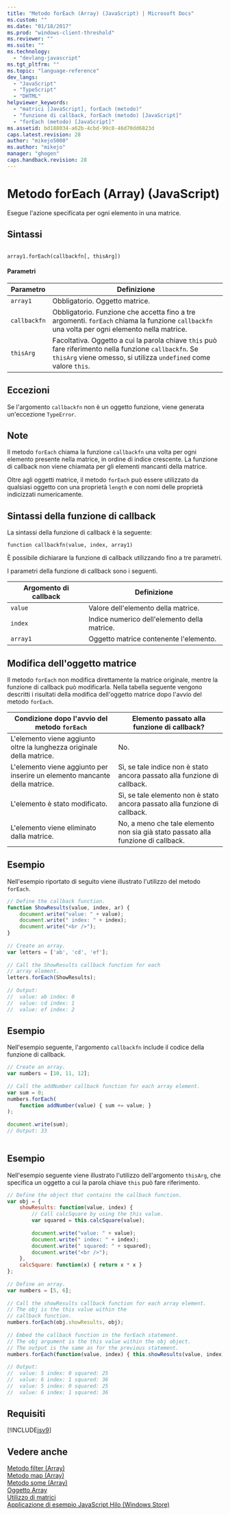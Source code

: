 ```yaml
---
title: "Metodo forEach (Array) (JavaScript) | Microsoft Docs"
ms.custom: ""
ms.date: "01/18/2017"
ms.prod: "windows-client-threshold"
ms.reviewer: ""
ms.suite: ""
ms.technology: 
  - "devlang-javascript"
ms.tgt_pltfrm: ""
ms.topic: "language-reference"
dev_langs: 
  - "JavaScript"
  - "TypeScript"
  - "DHTML"
helpviewer_keywords: 
  - "matrici [JavaScript], forEach (metodo)"
  - "funzione di callback, forEach (metodo) [JavaScript]"
  - "forEach (metodo) [JavaScript]"
ms.assetid: bd188034-a62b-4cbd-99c8-46d70dd6823d
caps.latest.revision: 28
author: "mikejo5000"
ms.author: "mikejo"
manager: "ghogen"
caps.handback.revision: 28
---
```

# Metodo forEach (Array) (JavaScript)
Esegue l'azione specificata per ogni elemento in una matrice.  
  
## Sintassi  
  
```  
  
array1.forEach(callbackfn[, thisArg])  
```  
  
#### Parametri  
  
|Parametro|Definizione|  
|---------------|-----------------|  
|`array1`|Obbligatorio.  Oggetto matrice.|  
|`callbackfn`|Obbligatorio.  Funzione che accetta fino a tre argomenti.  `forEach` chiama la funzione `callbackfn` una volta per ogni elemento nella matrice.|  
|`thisArg`|Facoltativa.  Oggetto a cui la parola chiave `this` può fare riferimento nella funzione `callbackfn`.  Se `thisArg` viene omesso, si utilizza `undefined` come valore `this`.|  
  
## Eccezioni  
 Se l'argomento `callbackfn` non è un oggetto funzione, viene generata un'eccezione `TypeError`.  
  
## Note  
 Il metodo `forEach` chiama la funzione `callbackfn` una volta per ogni elemento presente nella matrice, in ordine di indice crescente.  La funzione di callback non viene chiamata per gli elementi mancanti della matrice.  
  
 Oltre agli oggetti matrice, il metodo `forEach` può essere utilizzato da qualsiasi oggetto con una proprietà `length` e con nomi delle proprietà indicizzati numericamente.  
  
## Sintassi della funzione di callback  
 La sintassi della funzione di callback è la seguente:  
  
 `function callbackfn(value, index, array1)`  
  
 È possibile dichiarare la funzione di callback utilizzando fino a tre parametri.  
  
 I parametri della funzione di callback sono i seguenti.  
  
|Argomento di callback|Definizione|  
|---------------------------|-----------------|  
|`value`|Valore dell'elemento della matrice.|  
|`index`|Indice numerico dell'elemento della matrice.|  
|`array1`|Oggetto matrice contenente l'elemento.|  
  
## Modifica dell'oggetto matrice  
 Il metodo `forEach` non modifica direttamente la matrice originale, mentre la funzione di callback può modificarla.  Nella tabella seguente vengono descritti i risultati della modifica dell'oggetto matrice dopo l'avvio del metodo `forEach`.  
  
|Condizione dopo l'avvio del metodo `forEach`|Elemento passato alla funzione di callback?|  
|--------------------------------------------------|-------------------------------------------------|  
|L'elemento viene aggiunto oltre la lunghezza originale della matrice.|No.|  
|L'elemento viene aggiunto per inserire un elemento mancante della matrice.|Sì, se tale indice non è stato ancora passato alla funzione di callback.|  
|L'elemento è stato modificato.|Sì, se tale elemento non è stato ancora passato alla funzione di callback.|  
|L'elemento viene eliminato dalla matrice.|No, a meno che tale elemento non sia già stato passato alla funzione di callback.|  
  
## Esempio  
 Nell'esempio riportato di seguito viene illustrato l'utilizzo del metodo `forEach`.  
  
```javascript  
// Define the callback function.  
function ShowResults(value, index, ar) {  
    document.write("value: " + value);  
    document.write(" index: " + index);  
    document.write("<br />");  
}  
  
// Create an array.  
var letters = ['ab', 'cd', 'ef'];  
  
// Call the ShowResults callback function for each  
// array element.  
letters.forEach(ShowResults);  
  
// Output:  
//  value: ab index: 0   
//  value: cd index: 1   
//  value: ef index: 2   
```  
  
## Esempio  
 Nell'esempio seguente, l'argomento `callbackfn` include il codice della funzione di callback.  
  
```javascript  
// Create an array.  
var numbers = [10, 11, 12];  
  
// Call the addNumber callback function for each array element.  
var sum = 0;  
numbers.forEach(  
    function addNumber(value) { sum += value; }  
);  
  
document.write(sum);  
// Output: 33  
  
```  
  
## Esempio  
 Nell'esempio seguente viene illustrato l'utilizzo dell'argomento `thisArg`, che specifica un oggetto a cui la parola chiave `this` può fare riferimento.  
  
```javascript  
// Define the object that contains the callback function.  
var obj = {  
    showResults: function(value, index) {  
        // Call calcSquare by using the this value.  
        var squared = this.calcSquare(value);  
  
        document.write("value: " + value);  
        document.write(" index: " + index);  
        document.write(" squared: " + squared);  
        document.write("<br />");  
    },  
    calcSquare: function(x) { return x * x }  
};  
  
// Define an array.  
var numbers = [5, 6];  
  
// Call the showResults callback function for each array element.  
// The obj is the this value within the   
// callback function.  
numbers.forEach(obj.showResults, obj);  
  
// Embed the callback function in the forEach statement.  
// The obj argument is the this value within the obj object.  
// The output is the same as for the previous statement.  
numbers.forEach(function(value, index) { this.showResults(value, index) }, obj);  
  
// Output:  
//  value: 5 index: 0 squared: 25  
//  value: 6 index: 1 squared: 36  
//  value: 5 index: 0 squared: 25  
//  value: 6 index: 1 squared: 36  
```  
  
## Requisiti  
 [!INCLUDE[jsv9](../../javascript/includes/jsv9-md.md)]  
  
## Vedere anche  
 [Metodo filter \(Array\)](../../javascript/reference/filter-method-array-javascript.md)   
 [Metodo map \(Array\)](../../javascript/reference/map-method-array-javascript.md)   
 [Metodo some \(Array\)](../../javascript/reference/some-method-array-javascript.md)   
 [Oggetto Array](../../javascript/reference/array-object-javascript.md)   
 [Utilizzo di matrici](../../javascript/advanced/using-arrays-javascript.md)   
 [Applicazione di esempio JavaScript Hilo \(Windows Store\)](http://hilojs.codeplex.com/SourceControl/latest)